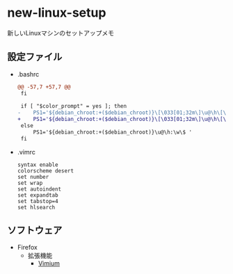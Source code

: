 # new-linux-setup
新しいLinuxマシンのセットアップメモ

## 設定ファイル

- .bashrc
    ```diff
    @@ -57,7 +57,7 @@
     fi
     
     if [ "$color_prompt" = yes ]; then
    -    PS1='${debian_chroot:+($debian_chroot)}\[\033[01;32m\]\u@\h\[\033[00m\]:\[\033[01;34m\]\w\[\033[00m\]\$ '
    +    PS1='${debian_chroot:+($debian_chroot)}\[\033[01;32m\]\u@\h\[\033[00m\]:\[\033[01;34m\]\w\[\033[00m\]\n\$ '
     else
         PS1='${debian_chroot:+($debian_chroot)}\u@\h:\w\$ '
     fi
    ```
- .vimrc
    ```
    syntax enable
    colorscheme desert
    set number
    set wrap
    set autoindent
    set expandtab
    set tabstop=4
    set hlsearch
    ```

## ソフトウェア

- Firefox
    - 拡張機能
        - [Vimium](https://addons.mozilla.org/ja/firefox/addon/vimium-ff/)

